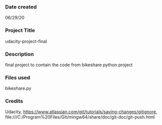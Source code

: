 ### Date created
06/29/20

### Project Title
udacity-project-final

### Description
final project to contain the code from bikeshare python project

### Files used
bikeshare.py

### Credits
Udacity, https://www.atlassian.com/git/tutorials/saving-changes/gitignore, file:///C:/Program%20Files/Git/mingw64/share/doc/git-doc/git-push.html
